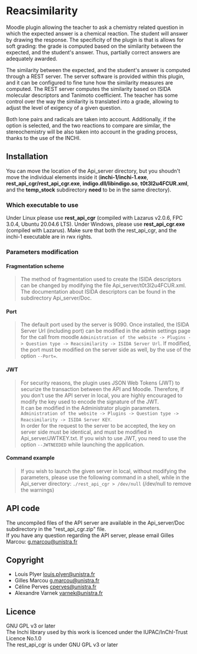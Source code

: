 # Reacsimilarity
Moodle plugin allowing the teacher to ask a chemistry related question in which the expected answer is a chemical reaction. The student will answer by drawing the response. The specificity of the plugin is that is allows for soft grading: the grade is computed based on the similarity between the expected, and the student's answer. Thus, partially correct answers are adequately awarded.

The similarity between the expected, and the student's answer is computed through a REST server. The server software is provided within this plugin, and it can be configured to fine tune how the similarity measures are computed. The REST server computes the similarity based on ISIDA molecular descriptors and Tanimoto coefficient. The teacher has some control over the way the similarity is translated into a grade, allowing to adjust the level of exigency of a given question.

Both lone pairs and radicals are taken into account. Additionally, if the option is selected, and the two reactions to compare are similar, the stereochemistry will be also taken into account in the grading process, thanks to the use of the INCHI.


## Installation

You can move the location of the Api_server directory, but you shoudn't move the individual elements inside it (**inchi-1/inchi-1.exe**, **rest_api_cgr/rest_api_cgr.exe**, **indigo.dll/libindigo.so**, **t0t3l2u4FCUR.xml**,  and the **temp_stock** subdirectory **need** to be in the same directory).

### Which executable to use
Under Linux please use **rest_api_cgr** (compiled with Lazarus v2.0.6, FPC 3.0.4, Ubuntu 20.04.6 LTS).
Under Windows, please use **rest_api_cgr.exe** (compiled with Lazarus).
Make sure that both the rest_api_cgr, and the inchi-1 executable are in rwx rights.

### Parameters modification

#### Fragmentation scheme
> The method of fragmentation used to create the ISIDA descriptors can be changed by modifying the file Api_server/t0t3l2u4FCUR.xml. The documentation about ISIDA descriptors can be found in the subdirectory Api_server/Doc.

#### Port
> The default port used by the server is 9090. Once installed, the ISIDA Server Url (including port) can be modified in the admin settings page for the call from moodle `Administration of the website -> Plugins -> Question type -> Reacsimilarity -> ISIDA Server Url`.
If modified, the port must be modified on the server side as well, by the use of the option `--Port=`.

#### JWT
> For security reasons, the plugin uses JSON Web Tokens (JWT) to securize the transaction between the API and Moodle. Therefore, if you don't use the API server in local, you are highly encouraged to modify the key used to encode the signature of the JWT.  
It can be modified in the Administrator plugin parameters. `Administration of the website -> Plugins -> Question type -> Reacsimilarity -> ISIDA Server KEY`.  
In order for the request to the server to be accepted, the key on server side must be identical, and must be modified in Api_server/JWTKEY.txt. If you wish to use JWT, you need to use the option `--JWTNEEDED` while launching the application.

#### Command example
> If you wish to launch the given server in local, without modifying the parameters, please use the following command in a shell, while in the Api_server directory: `./rest_api_cgr > /dev/null` (/dev/null to remove the warnings)


## API code

The uncompiled files of the API server are available in the Api_server/Doc subdirectory in the "rest_api_cgr.zip" file.  
If you have any question regarding the API server, please email Gilles Marcou: g.marcou@unistra.fr


## Copyright

* Louis Plyer louis.plyer@unistra.fr
* Gilles Marcou g.marcou@unistra.fr
* Céline Perves cperves@unistra.fr
* Alexandre Varnek varnek@unistra.fr

## Licence

GNU GPL v3 or later  
The Inchi library used by this work is licenced under the IUPAC/InChI-Trust Licence No.1.0  
The rest_api_cgr is under GNU GPL v3 or later

